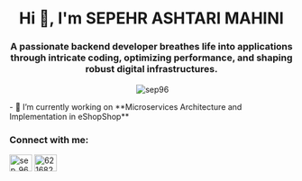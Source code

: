 <h1 align="center">Hi 👋, I'm SEPEHR ASHTARI MAHINI</h1>
<h3 align="center">A passionate backend developer breathes life into applications through intricate coding, optimizing performance, and shaping robust digital infrastructures.</h3>
<p align="center">&nbsp;<img align="center" src="https://github-readme-stats.vercel.app/api?username=sep96&show_icons=true&locale=en" alt="sep96" /></p>
- 🔭 I’m currently working on **Microservices Architecture and Implementation in eShopShop**

<h3 align="left">Connect with me:</h3>
<p align="left">
<a href="https://twitter.com/sep_96_" target="blank"><img align="center" src="https://raw.githubusercontent.com/rahuldkjain/github-profile-readme-generator/master/src/images/icons/Social/twitter.svg" alt="sep_96_" height="30" width="40" /></a>
<a href="https://stackoverflow.com/users/6216823" target="blank"><img align="center" src="https://raw.githubusercontent.com/rahuldkjain/github-profile-readme-generator/master/src/images/icons/Social/stack-overflow.svg" alt="6216823" height="30" width="40" /></a>
</p>

